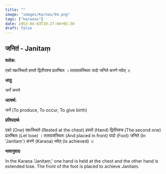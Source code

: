 ```yaml
---
title: ""
image: "images/Karnas/94.png"
tags: ["karanas"]
date: 1953-04-03T19:27:04+05:30
draft: false
---
```


## जनितं - Janitaṃ

**श्लोक:**

एको वक्षःस्थितो हस्तो द्वितीयश्च​ प्रलम्बितः । तलाग्रसंस्थितः पादो जनिते करणे भवेत् ॥

**धातुः**

जनँ जनने

**धात्वर्थ:**

जनँ (To produce, To occur, To give birth)

**प्रतिपदार्थः**

एको (One) वक्षःस्थितो (Rested at the chest) हस्तो (Hand) द्वितीयश्च​ (The second one) प्रलम्बितः (Let lose) । तलाग्रसंस्थितः (And placed in front) पादो (Foot) जनिते (In 'Janitaṃ') करणे (Karaṇa) भवेत् (Is achieved) ॥

**भावानुवादः**

In the Karaṇa 'Janitaṃ,' one hand is held at the chest and the other hand is extended lose. The front of the foot is placed to achieve Janitaṃ.
